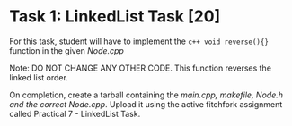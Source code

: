 # Task 1: LinkedList Task [20]

For this task, student will have to implement the `c++ void reverse(){}` function in the given _Node.cpp_

Note: DO NOT CHANGE ANY OTHER CODE. This function reverses the linked list order.

On completion, create a tarball containing the _main.cpp, makefile, Node.h and the correct Node.cpp_. Upload it using the active fitchfork assignment called Practical 7 - LinkedList Task.
